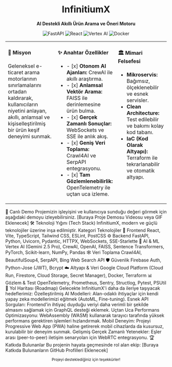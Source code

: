 <h1 align="center">InfinitiumX</h1>
<p align="center">
<strong>AI Destekli Akıllı Ürün Arama ve Öneri Motoru</strong>
</p>
<p align="center">
<img src="https://img.shields.io/badge/Backend-FastAPI-brightgreen?style=for-the-badge&logo=fastapi" alt="FastAPI">
<img src="https://img.shields.io/badge/Frontend-React-blue?style=for-the-badge&logo=react" alt="React">
<img src="https://img.shields.io/badge/AI-Vertex_AI-blueviolet?style=for-the-badge&logo=google-cloud" alt="Vertex AI">
<img src="https://img.shields.io/badge/Altyapı-Docker-informational?style=for-the-badge&logo=docker" alt="Docker">
</p>
<table>
<tr>
<td width="33%" valign="top">
<h4>🎯 Misyon</h4>
<p>Geleneksel e-ticaret arama motorlarının sınırlamalarını ortadan kaldırarak, kullanıcıların niyetini anlayan, akıllı, anlamsal ve kişiselleştirilmiş bir ürün keşif deneyimi sunmak.</p>
</td>
<td width="33%" valign="top">
<h4>✨ Anahtar Özellikler</h4>
<ul>
<li>- [x] <strong>Otonom AI Ajanları:</strong> CrewAI ile akıllı araştırma.</li>
<li>- [x] <strong>Anlamsal Vektör Arama:</strong> FAISS ile derinlemesine ürün bulma.</li>
<li>- [x] <strong>Gerçek Zamanlı Sonuçlar:</strong> WebSockets ve SSE ile anlık akış.</li>
<li>- [x] <strong>Geniş Veri Toplama:</strong> Crawl4AI ve SerpAPI entegrasyonu.</li>
<li>- [x] <strong>Tam Gözlemlenebilirlik:</strong> OpenTelemetry ile uçtan uca izleme.</li>
</ul>
</td>
<td width="33%" valign="top">
<h4>🏛️ Mimari Felsefesi</h4>
<ul>
<li><strong>Mikroservis:</strong> Bağımsız, ölçeklenebilir ve esnek servisler.</li>
<li><strong>Clean Architecture:</strong> Test edilebilir ve bakımı kolay kod tabanı.</li>
<li><strong>IaC (Kod Olarak Altyapı):</strong> Terraform ile tekrarlanabilir ve otomatik altyapı.</li>
</ul>
</td>
</tr>
</table>
🎥 Canlı Demo
Projemizin işleyişini ve kullanıcıya sunduğu değeri görmek için aşağıdaki demoyu izleyebilirsiniz.
[Buraya Proje Demosu Videosu veya GIF Eklenecek]
🛠️ Teknoloji Yığını (Tech Stack)
InfinitiumX, modern ve güçlü teknolojiler üzerine inşa edilmiştir.
Kategori	Teknolojiler
🎨 Frontend	React, Vite, TypeScript, Tailwind CSS, ESLint, PostCSS
⚙️ Backend	FastAPI, Python, Uvicorn, Pydantic, HTTPX, WebSockets, SSE-Starlette
🧠 AI & ML	Vertex AI (Gemini 2.5 Pro), CrewAI, OpenAI, FAISS, Sentence Transformers, PyTorch, Scikit-learn, NumPy, Pandas
🕸️ Veri Toplama	Crawl4AI, BeautifulSoup4, SerpAPI, Bing Web Search API
🛡️ Güvenlik	Firebase Auth, Python-Jose (JWT), Bcrypt
☁️ Altyapı & Veri	Google Cloud Platform (Cloud Run, Firestore, Cloud Storage, Secret Manager), Docker, Terraform
📊 Gözlem & Test	OpenTelemetry, Prometheus, Sentry, Structlog, Pytest, PSUtil
🔮 Yol Haritası (Roadmap)
Gelecekte InfinitiumX'i daha da ileriye taşıyacak hedeflerimiz:
Özelleştirilmiş AI Modelleri: Alan-odaklı ihtiyaçlar için kendi yapay zeka modellerimizi eğitmek (AutoML, Fine-tuning).
Esnek API Sorguları: Frontend'in ihtiyaç duyduğu veriyi daha verimli bir şekilde almasını sağlamak için GraphQL desteği eklemek.
Uçtan Uca Performans Optimizasyonu: WebAssembly (WASM) kullanarak tarayıcı tarafında yüksek performans gerektiren işlemleri hızlandırmak.
Mobil Deneyim: Projeyi Progressive Web App (PWA) haline getirerek mobil cihazlarda da kusursuz, kurulabilir bir deneyim sunmak.
Gelişmiş Gerçek Zamanlı Yetenekler: Eşler arası (peer-to-peer) iletişim senaryoları için WebRTC entegrasyonu.
🏆 Katkıda Bulunanlar
Bu projenin hayata geçmesinde rol alan ekip:
<!-- Örnek: [![Kullanıcı Adı](https://github.com/kullaniciadi.png?size=50)](https://github.com/kullaniciadi) -->
[Buraya Katkıda Bulunanların GitHub Profilleri Eklenecek]
<p align="center">
<sub>Projeyi desteklediğiniz için teşekkürler!</sub>
</p>